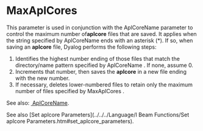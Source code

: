# MaxAplCores

This parameter is used in conjunction with the AplCoreName parameter to control the maximum number of**aplcore** files that are saved. It applies when the string specified by AplCoreName ends with an asterisk (*). If so, when saving an **aplcore** file, Dyalog performs the following steps:

1. Identifies the highest number ending of those files that match the directory/name pattern specified by AplCoreName . If none, assume 0.
2. Increments that number, then saves the **aplcore** in a new file ending with the new number.
3. If necessary, deletes lower-numbered files to retain only the maximum number of files specified by MaxAplCores .

See also: [ AplCoreName](aplcorename.md).

See also [Set aplcore Parameters](../../../Language/I Beam Functions/Set aplcore Parameters.htm#set_aplcore_parameters).
